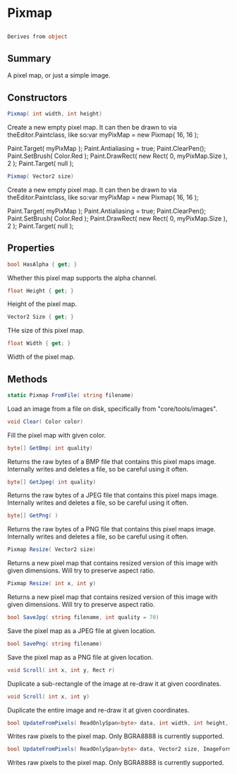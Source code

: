 # Pixmap

## 
```c#
Derives from object
```

## Summary

A pixel map, or just a simple image.
## Constructors

```c#
Pixmap( int width, int height) 
```
Create a new empty pixel map. It can then be drawn to via theEditor.Paintclass, like so:var myPixMap = new Pixmap( 16, 16 );

 Paint.Target( myPixMap );
  Paint.Antialiasing = true;
  Paint.ClearPen();
  Paint.SetBrush( Color.Red );
  Paint.DrawRect( new Rect( 0, myPixMap.Size ), 2 );
 Paint.Target( null );
```c#
Pixmap( Vector2 size) 
```
Create a new empty pixel map. It can then be drawn to via theEditor.Paintclass, like so:var myPixMap = new Pixmap( 16, 16 );

 Paint.Target( myPixMap );
  Paint.Antialiasing = true;
  Paint.ClearPen();
  Paint.SetBrush( Color.Red );
  Paint.DrawRect( new Rect( 0, myPixMap.Size ), 2 );
 Paint.Target( null );
## Properties

```c#
bool HasAlpha { get; } 
```
Whether this pixel map supports the alpha channel.
```c#
float Height { get; } 
```
Height of the pixel map.
```c#
Vector2 Size { get; } 
```
THe size of this pixel map.
```c#
float Width { get; } 
```
Width of the pixel map.
## Methods

```c#
static Pixmap FromFile( string filename) 
```
Load an image from a file on disk, specifically from "core/tools/images".
```c#
void Clear( Color color) 
```
Fill the pixel map with given color.
```c#
byte[] GetBmp( int quality) 
```
Returns the raw bytes of a BMP file that contains this pixel maps image.
Internally writes and deletes a file, so be careful using it often.
```c#
byte[] GetJpeg( int quality) 
```
Returns the raw bytes of a JPEG file that contains this pixel maps image.
Internally writes and deletes a file, so be careful using it often.
```c#
byte[] GetPng( ) 
```
Returns the raw bytes of a PNG file that contains this pixel maps image.
Internally writes and deletes a file, so be careful using it often.
```c#
Pixmap Resize( Vector2 size) 
```
Returns a new pixel map that contains resized version of this image with given dimensions.
Will try to preserve aspect ratio.
```c#
Pixmap Resize( int x, int y) 
```
Returns a new pixel map that contains resized version of this image with given dimensions.
Will try to preserve aspect ratio.
```c#
bool SaveJpg( string filename, int quality = 70) 
```
Save the pixel map as a JPEG file at given location.
```c#
bool SavePng( string filename) 
```
Save the pixel map as a PNG file at given location.
```c#
void Scroll( int x, int y, Rect r) 
```
Duplicate a sub-rectangle of the image at re-draw it at given coordinates.
```c#
void Scroll( int x, int y) 
```
Duplicate the entire image and re-draw it at given coordinates.
```c#
bool UpdateFromPixels( ReadOnlySpan<byte> data, int width, int height, ImageFormat format = 12) 
```
Writes raw pixels to the pixel map. Only BGRA8888 is currently supported.
```c#
bool UpdateFromPixels( ReadOnlySpan<byte> data, Vector2 size, ImageFormat format = 12) 
```
Writes raw pixels to the pixel map. Only BGRA8888 is currently supported.
